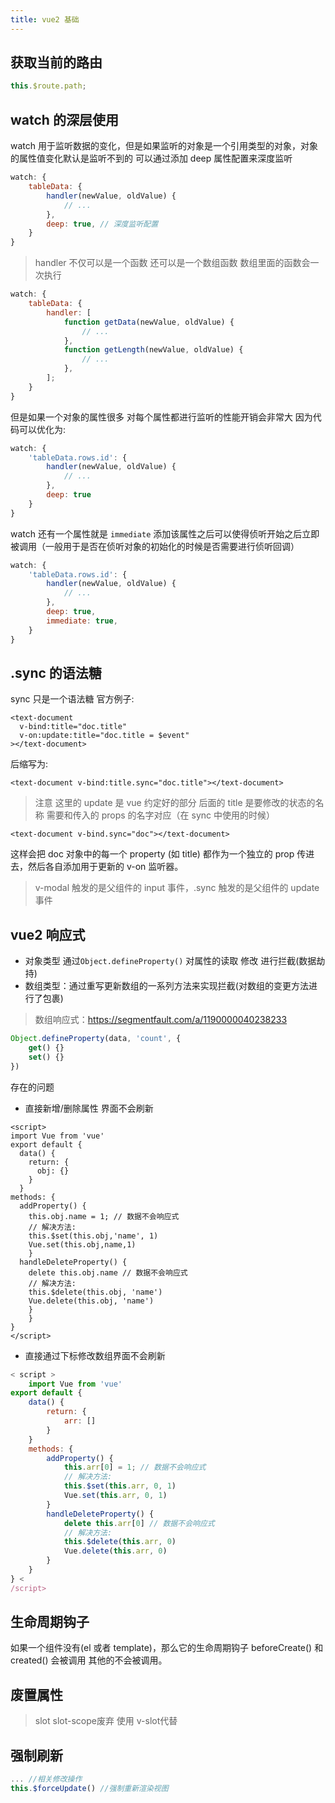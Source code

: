 ```yaml
---
title: vue2 基础
---
```


## 获取当前的路由

```js
this.$route.path;
```

## watch 的深层使用

watch 用于监听数据的变化，但是如果监听的对象是一个引用类型的对象，对象的属性值变化默认是监听不到的 可以通过添加 deep 属性配置来深度监听

```js
watch: {
    tableData: {
        handler(newValue, oldValue) {
            // ...
        },
        deep: true, // 深度监听配置
    }
}
```

> handler 不仅可以是一个函数 还可以是一个数组函数 数组里面的函数会一次执行

```js
watch: {
    tableData: {
        handler: [
            function getData(newValue, oldValue) {
                // ...
            },
            function getLength(newValue, oldValue) {
                // ...
            },
        ];
    }
}
```

但是如果一个对象的属性很多 对每个属性都进行监听的性能开销会非常大 因为代码可以优化为:

```js
watch: {
    'tableData.rows.id': {
        handler(newValue, oldValue) {
            // ...
        },
        deep: true
    }
}
```

watch 还有一个属性就是 `immediate` 添加该属性之后可以使得侦听开始之后立即被调用（一般用于是否在侦听对象的初始化的时候是否需要进行侦听回调）

```js
watch: {
    'tableData.rows.id': {
        handler(newValue, oldValue) {
            // ...
        },
        deep: true,
        immediate: true,
    }
}
```

## .sync 的语法糖

sync 只是一个语法糖
官方例子:

```vue
<text-document
  v-bind:title="doc.title"
  v-on:update:title="doc.title = $event"
></text-document>
```

后缩写为:

```vue
<text-document v-bind:title.sync="doc.title"></text-document>
```

> 注意 这里的 update 是 vue 约定好的部分 后面的 title 是要修改的状态的名称 需要和传入的 props 的名字对应（在 sync 中使用的时候）

```vue
<text-document v-bind.sync="doc"></text-document>
```

这样会把 doc 对象中的每一个 property (如 title) 都作为一个独立的 prop 传进去，然后各自添加用于更新的 v-on 监听器。

> v-modal 触发的是父组件的 input 事件，.sync 触发的是父组件的 update 事件

## vue2 响应式

* 对象类型 通过`Object.defineProperty()` 对属性的读取 修改 进行拦截(数据劫持)
* 数组类型：通过重写更新数组的一系列方法来实现拦截(对数组的变更方法进行了包裹)

> 数组响应式：https://segmentfault.com/a/1190000040238233

```js
Object.defineProperty(data, 'count', {
    get() {}
    set() {}
})
```

存在的问题

* 直接新增/删除属性 界面不会刷新

```vue
<script>
import Vue from 'vue'
export default {
  data() {
    return: {
      obj: {}
    }
  }
methods: {
  addProperty() {
  	this.obj.name = 1; // 数据不会响应式
    // 解决方法:
    this.$set(this.obj,'name', 1)
    Vue.set(this.obj,name,1)
	}
  handleDeleteProperty() {
    delete this.obj.name // 数据不会响应式
    // 解决方法:
    this.$delete(this.obj, 'name')
    Vue.delete(this.obj, 'name')
  	}
	}
}
</script>
```

* 直接通过下标修改数组界面不会刷新

```js
< script >
    import Vue from 'vue'
export default {
    data() {
        return: {
            arr: []
        }
    }
    methods: {
        addProperty() {
            this.arr[0] = 1; // 数据不会响应式
            // 解决方法:
            this.$set(this.arr, 0, 1)
            Vue.set(this.arr, 0, 1)
        }
        handleDeleteProperty() {
            delete this.arr[0] // 数据不会响应式
            // 解决方法:
            this.$delete(this.arr, 0)
            Vue.delete(this.arr, 0)
        }
    }
} <
/script>
```

## 生命周期钩子

如果一个组件没有(el 或者 template)，那么它的生命周期钩子 beforeCreate() 和 created() 会被调用 其他的不会被调用。

<!-- <img src="/images/lifecycle.png"> -->

## 废置属性

> slot slot-scope废弃 使用 v-slot代替

## 强制刷新

```js
... //相关修改操作
this.$forceUpdate() //强制重新渲染视图
```
